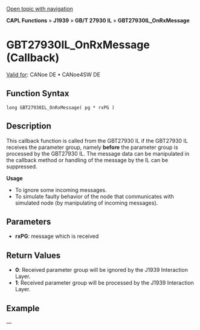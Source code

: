 [Open topic with navigation](../../../../../../CANoeDEFamily.htm#Topics/CAPLFunctions/J1939/GBT27930InteractionLayer/Functions/CAPLfunctionGBT27930ILOnRxMessage.md)

**CAPL Functions** » **J1939** » **GB/T 27930 IL** » **GBT27930IL_OnRxMessage**

# GBT27930IL_OnRxMessage (Callback)

[Valid for](../../../../Shared/FeatureAvailability.md):  CANoe DE • CANoe4SW DE

## Function Syntax

```plaintext
long GBT27930IL_OnRxMessage( pg * rxPG )
```

## Description

This callback function is called from the GBT27930 IL if the GBT27930 IL receives the parameter group, namely **before** the parameter group is processed by the GBT27930 IL. The message data can be manipulated in the callback method or handling of the message by the IL can be suppressed.

**Usage**

- To ignore some incoming messages.
- To simulate faulty behavior of the node that communicates with simulated node (by manipulating of incoming messages).

## Parameters

- **rxPG**: message which is received

## Return Values

- **0**: Received parameter group will be ignored by the J1939 Interaction Layer.
- **1**: Received parameter group will be processed by the J1939 Interaction Layer.

## Example

—
